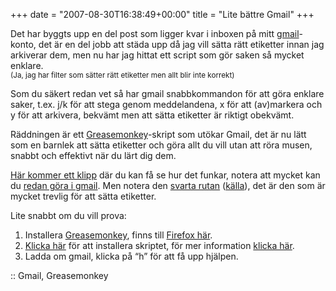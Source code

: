 +++
date = "2007-08-30T16:38:49+00:00"
title = "Lite bättre Gmail"
+++

Det har byggts upp en del post som ligger kvar i inboxen på mitt [gmail][1]-konto, det är en del jobb att städa upp då jag vill sätta rätt etiketter innan jag arkiverar dem, men nu har jag hittat ett script som gör saken så mycket enklare.  
<small>(Ja, jag har filter som sätter rätt etiketter men allt blir inte korrekt)</small>

Som du säkert redan vet så har gmail snabbkommandon för att göra enklare saker, t.ex. j/k för att stega genom meddelandena, x för att (av)markera och y för att arkivera, bekvämt men att sätta etiketter är riktigt obekvämt.

Räddningen är ett [Greasemonkey][2]-skript som utökar Gmail, det är nu lätt som en barnlek att sätta etiketter och göra allt du vill utan att röra musen, snabbt och effektivt när du lärt dig dem.

[Här kommer ett klipp][3] där du kan få se hur det funkar, notera att mycket kan du [redan göra i gmail][4]. Men notera den [svarta rutan][5] ([källa][6]), det är den som är mycket trevlig för att sätta etiketter.

Lite snabbt om du vill prova:

1.  Installera [Greasemonkey][7], finns till [Firefox här][2].
2.  [Klicka här][8] för att installera skriptet, för mer information [klicka här][9].
3.  Ladda om gmail, klicka på &#8220;h&#8221; för att få upp hjälpen.

:: Gmail, Greasemonkey

<small></small>

 [1]: http://www.gmail.com
 [2]: https://addons.mozilla.org/en-US/firefox/addon/748
 [3]: http://www.youtube.com/watch?v=AcSiGmlnJTk
 [4]: http://mail.google.com/support/bin/answer.py?ctx=%67mail&hl=en&answer=6594
 [5]: http://persistent.info/images/gmail-macros.png
 [6]: http://blog.persistent.info/2005/12/greasemonkey-christmas.html
 [7]: http://www.greasespot.net/
 [8]: http://gmail-greasemonkey.googlecode.com/svn/trunk/scripts/gmail-macros.user.js
 [9]: http://code.google.com/p/gmail-greasemonkey/
